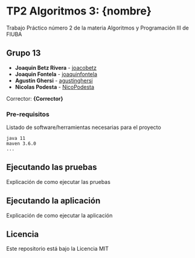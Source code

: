 # TP2 Algoritmos 3: {nombre}

Trabajo Práctico número 2 de la materia Algoritmos y Programación III de FIUBA

## Grupo 13

* **Joaquin Betz Rivera** - [joacobetz](https://github.com/joacobetz)
* **Joaquin Fontela** - [joaquinfontela](https://github.com/joaquinfontela)
* **Agustin Ghersi** - [agustinghersi](https://github.com/agustinghersi)
* **Nicolas Podesta** - [NicoPodesta](https://github.com/NicoPodesta)

Corrector: **{Corrector}**

### Pre-requisitos

Listado de software/herramientas necesarias para el proyecto

```
java 11
maven 3.6.0
...
```

## Ejecutando las pruebas

Explicación de como ejecutar las pruebas

## Ejecutando la aplicación

Explicación de como ejecutar la aplicación

## Licencia

Este repositorio está bajo la Licencia MIT

